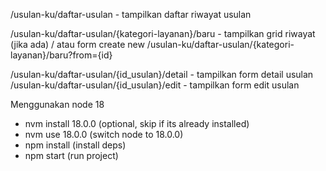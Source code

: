 /usulan-ku/daftar-usulan
    - tampilkan daftar riwayat usulan

/usulan-ku/daftar-usulan/{kategori-layanan}/baru
    - tampilkan grid riwayat (jika ada) / atau form create new
/usulan-ku/daftar-usulan/{kategori-layanan}/baru?from={id}

/usulan-ku/daftar-usulan/{id_usulan}/detail
    - tampilkan form detail usulan
/usulan-ku/daftar-usulan/{id_usulan}/edit
    - tampilkan form edit usulan


Menggunakan node 18
- nvm install 18.0.0 (optional, skip if its already installed)
- nvm use 18.0.0 (switch node to 18.0.0)
- npm install (install deps)
- npm start (run project)
